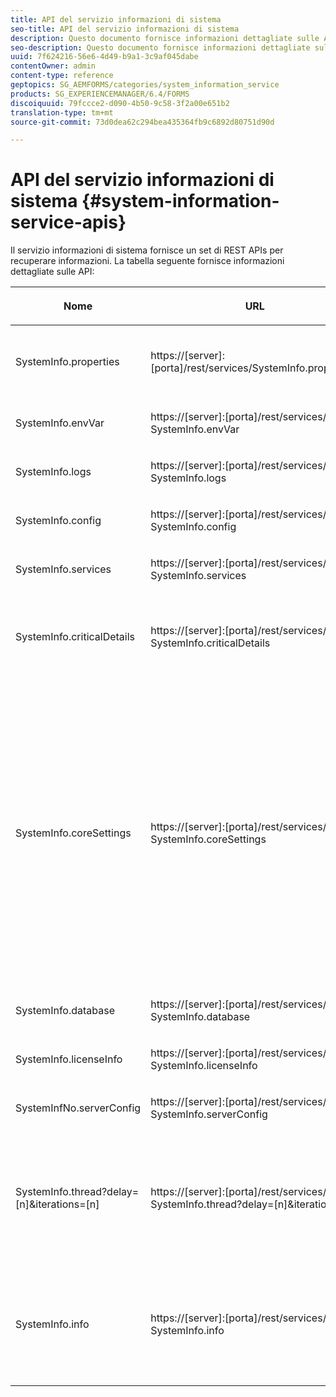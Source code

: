 ```yaml
---
title: API del servizio informazioni di sistema
seo-title: API del servizio informazioni di sistema
description: Questo documento fornisce informazioni dettagliate sulle API fornite dal servizio informazioni sul sistema.
seo-description: Questo documento fornisce informazioni dettagliate sulle API fornite dal servizio informazioni sul sistema.
uuid: 7f624216-56e6-4d49-b9a1-3c9af045dabe
contentOwner: admin
content-type: reference
geptopics: SG_AEMFORMS/categories/system_information_service
products: SG_EXPERIENCEMANAGER/6.4/FORMS
discoiquuid: 79fccce2-d090-4b50-9c58-3f2a00e651b2
translation-type: tm+mt
source-git-commit: 73d0dea62c294bea435364fb9c6892d80751d90d

---
```



# API del servizio informazioni di sistema {#system-information-service-apis}

Il servizio informazioni di sistema fornisce un set di REST APIs per recuperare informazioni. La tabella seguente fornisce informazioni dettagliate sulle API:

<table>
 <thead>
  <tr>
   <th><p>Nome</p></th> 
   <th><p>URL</p></th> 
   <th><p>Descrizione</p></th> 
  </tr> 
 </thead> 
 <tbody>
  <tr>
   <td><p>SystemInfo.properties</p></td> 
   <td><p>https://[server]:[porta]/rest/services/SystemInfo.properties`</p></td> 
   <td><p>Questa API è un wrapper per l'API Java <a href="https://docs.oracle.com/javase/6/docs/api/java/lang/System.html#getProperties()">system.getProperties</a> . Recupera la configurazione dell'ambiente di lavoro corrente. </p></td> 
  </tr> 
  <tr>
   <td><p>SystemInfo.envVar</p></td> 
   <td><p>https://[server]:[porta]/rest/services/ SystemInfo.envVar</p></td> 
   <td><p>Recupera tutte le variabili di ambiente del sistema operativo host. </p></td> 
  </tr> 
  <tr>
   <td><p>SystemInfo.logs</p></td> 
   <td><p>https://[server]:[porta]/rest/services/ SystemInfo.logs</p></td> 
   <td><p>Scarica un file zip contenente i registri del server applicazione. </p></td> 
  </tr> 
  <tr>
   <td><p>SystemInfo.config</p></td> 
   <td><p>https://[server]:[porta]/rest/services/ SystemInfo.config</p></td> 
   <td><p>Recupera tutto il contenuto del file config.xml. </p></td> 
  </tr> 
  <tr>
   <td><p>SystemInfo.services</p></td> 
   <td><p>https://[server]:[porta]/rest/services/ SystemInfo.services</p></td> 
   <td><p>Recupera i parametri di stato e di configurazione dei servizi di moduli AEM.</p></td> 
  </tr> 
  <tr>
   <td><p>SystemInfo.criticalDetails</p></td> 
   <td><p>https://[server]:[porta]/rest/services/ SystemInfo.criticalDetails</p></td> 
   <td><p>Recupera i tempi di attività del server, gli argomenti JVM, la memoria di sistema, la dimensione heap, il nome del sistema operativo, il numero di thread attivi e il numero di thread. </p></td> 
  </tr> 
  <tr>
   <td><p>SystemInfo.coreSettings</p></td> 
   <td><p>https://[server]:[porta]/rest/services/ SystemInfo.coreSettings</p></td> 
   <td><p>Recupera i valori delle seguenti proprietà:</p>
    <ul>
     <li><p>AdobeTempDir</p></li>
     <li><p>AdobeServerFontDir</p></li>
     <li><p>CustomerFontDir</p></li>
     <li><p>GlobalDocumentStorageRootDir</p></li>
     <li><p>DefaultDocumentMaxInlineSize</p></li>
     <li><p>DefaultDocumentDispositionTimeout</p></li>
     <li><p>EnableDocumentDBStorage</p></li>
     <li><p>GlobalDocumentStorageUseNetworkShare</p></li>
     <li><p>EnableFIPS</p></li>
     <li><p>EnableWSDL</p></li>
     <li><p>DataServicesConfigFile </p></li>
     <li><p>EnableRDS</p></li>
    </ul><p></p></td> 
  </tr> 
  <tr>
   <td><p>SystemInfo.database</p></td> 
   <td><p>https://[server]:[porta]/rest/services/ SystemInfo.database</p></td> 
   <td><p>Recupera informazioni dettagliate sul database.</p></td> 
  </tr> 
  <tr>
   <td><p>SystemInfo.licenseInfo</p></td> 
   <td><p>https://[server]:[porta]/rest/services/ SystemInfo.licenseInfo</p></td> 
   <td><p>Recupera le informazioni sulla versione e la licenza dei componenti AEM installati. </p></td> 
  </tr> 
  <tr>
   <td><p>SystemInfNo.serverConfig</p></td> 
   <td><p>https://[server]:[porta]/rest/services/ SystemInfo.serverConfig</p></td> 
   <td><p>Scarica i file di configurazione del server dell'applicazione host. </p></td> 
  </tr> 
  <tr>
   <td><p>SystemInfo.thread?delay=[n]&amp;iterations=[n]</p></td> 
   <td><p>https://[server]:[porta]/rest/services/ SystemInfo.thread?delay=[n]&amp;iterations=[n]</p></td> 
   <td><p>Recupera il conteggio e la traccia dello stack dei thread attivi. Accetta i seguenti parametri:</p>
    <ul>
     <li><p>iterations= [n]: Specifica il numero di iterazioni. Sostituire n con un numero. </p></li>
     <li><p>Ritardo= [n]: Specifica il numero di millisecondi di attesa prima dell'avvio dell'iterazione successiva. </p></li>
    </ul><p></p></td> 
  </tr> 
  <tr>
   <td><p>SystemInfo.info</p></td> 
   <td><p>https://[server]:[porta]/rest/services/ SystemInfo.info</p></td> 
   <td><p>Questa API è un wrapper per tutte le API del servizio informazioni di sistema. Internamente, esegue tutte le API di informazioni di sistema e scarica le informazioni in formato zip. </p><p><i><strong>nota</strong>: Il SystemInfo.info non fornisce traccia di conteggio e stack dei thread attivi. </i></p></td> 
  </tr> 
 </tbody> 
</table>

